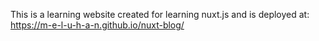 This is a learning website created for learning nuxt.js and is deployed at:
https://m-e-l-u-h-a-n.github.io/nuxt-blog/
